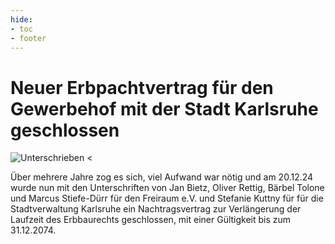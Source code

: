 ```yaml
---
hide:
- toc
- footer
---
```


# Neuer Erbpachtvertrag für den Gewerbehof mit der Stadt Karlsruhe geschlossen

![Unterschrieben <](https://gewerbehof-karlsruhe.de/img/Pachtvertrag_klein.jpg)

Über mehrere Jahre zog es sich, viel Aufwand war nötig und am 20.12.24 wurde nun mit den Unterschriften von Jan Bietz, Oliver Rettig, Bärbel Tolone und Marcus Stiefe-Dürr für den Freiraum e.V. und Stefanie Kuttny für für die Stadtverwaltung Karlsruhe ein Nachtragsvertrag zur Verlängerung der Laufzeit des Erbbaurechts geschlossen, mit einer Gültigkeit bis zum 31.12.2074.
